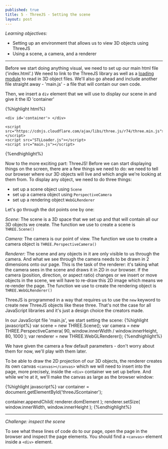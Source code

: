 ```yaml
---
published: true
title: 5 - ThreeJS - Setting the scene
layout: post
---
```


_Learning objectives:_

* Setting up an environment that allows us to view 3D objects using ThreeJS
* Using a scene, a camera, and a renderer

___ 

Before we start doing anything visual, we need to set up our main html file ('index.html'.)
We need to link to the ThreeJS library as well as a [loading module](https://raw.githubusercontent.com/mrdoob/three.js/master/examples/js/loaders/STLLoader.js) to read in 3D object files. We'll also go ahead and include another file straight away - 'main.js' - a file that will contain our own code.

Then, we insert a `div` element that we will use to display our scene in and give it the ID 'container'

{%highlight html%}
<!DOCTYPE html>
<html>
  <head>
    <title>Playing with ThreeJS</title>
  </head>
  <body>
  
    <div id='container'> </div>
  
    <script src="https://cdnjs.cloudflare.com/ajax/libs/three.js/r74/three.min.js"></script>
    <script src="STLLoader.js"></script>
    <script src="main.js"></script>
  </body>
</html>
{%endhighlight%}

Now to the more exciting part: ThreeJS!
Before we can start displaying things on the screen, there are a few things we need to do: we need to tell our browser where our 3D objects will live and which angle we're looking at them from. To display any object, we need to do three things:

* set up a scene object using `Scene`
* set up a camera object using `PerspectiveCamera`
* set up a rendering object `WebGLRenderer`

Let's go through the dot points one by one:

_Scene:_
The scene is a 3D space that we set up and that will contain all our 3D objects we create. The function we use to create a scene is `THREE.Scene()`

_Camera:_
The camera is our point of view. The function we use to create a camera object is `THREE.PerspectiveCamera()`

_Renderer:_
The scene and any objects in it are only visible to us through the camera. And what we see through the camera needs to be drawn in 2 dimensions onto our page. This is the task of the renderer: it's taking what the camera sees in the scene and draws it in 2D in our browser.
If the camera (position, direction, or aspect ratio) changes or we insert or move objects in the scene, we will have to re-draw this 2D image which means we re-render the page. 
The function we use to create the rendering object is `THREE.WebGLRenderer()`

ThreeJS is programmed in a way that requires us to use the `new` keyword to create new ThreeJS objects like these three. That's not the case for all JavaScript libraries and it's just a design choice the creators made. 

In our JavaScript file 'main.js', we start setting the scene: 
{%highlight javascript%}
var scene =  new THREE.Scene();
var camera = new THREE.PerspectiveCamera( 90, window.innerWidth / window.innerHeight, 80, 1000 );
var renderer = new THREE.WebGLRenderer();
{%endhighlight%}

We have given the camera a few default parameters - don't worry about them for now, we'll play with them later. 

To be able to draw the 2D projection of our 3D objects, the renderer creates its own canvas `<canvas></canvas>` which we will need to insert into the page, more precisely, inside the `<div>` container we set up before. And while we're at it, we'll make the canvas as large as the browser window:

{%highlight javascript%}
var container = document.getElementById('threeJScontainer');

container.appendChild( renderer.domElement ); 
renderer.setSize( window.innerWidth, window.innerHeight );
{%endhighlight%}

___ 

_Challenge: inspect the scene_

To see what these lines of code do to our page, open the page in the browser and inspect the page elements. You should find a `<canvas>` element inside a `<div>` element.

